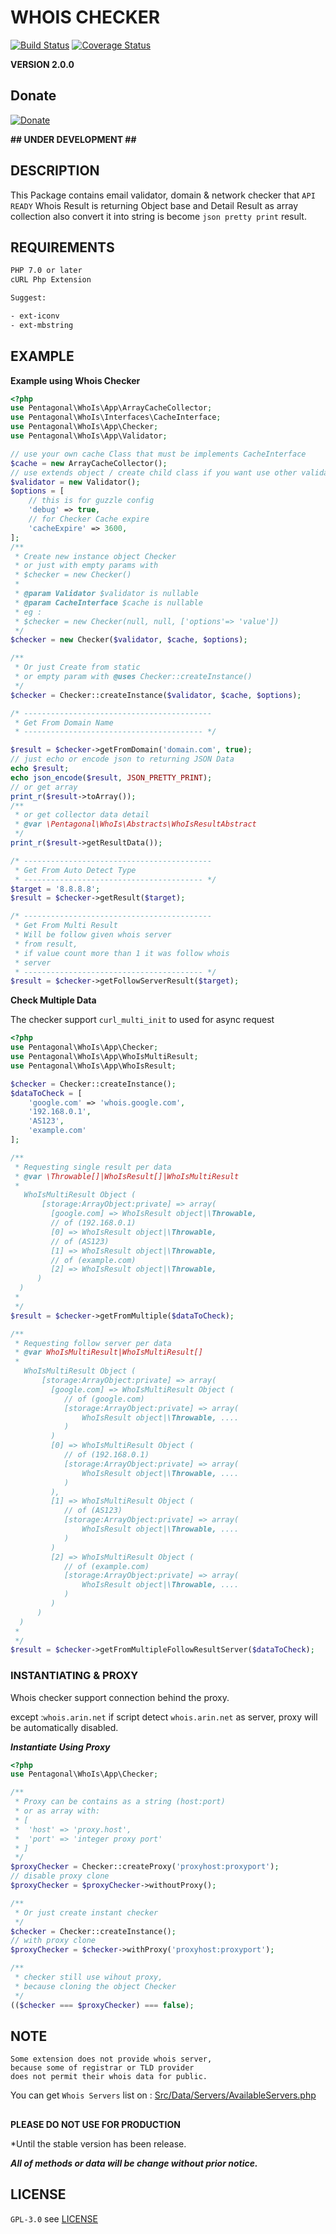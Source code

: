 # WHOIS CHECKER

[![Build Status](https://travis-ci.org/pentagonal/Whois.svg?branch=master)](https://travis-ci.org/pentagonal/Whois?branch=master)
[![Coverage Status](https://coveralls.io/repos/github/pentagonal/Whois/badge.svg?branch=master)](https://coveralls.io/github/pentagonal/Whois?branch=master)

**VERSION 2.0.0**


## Donate

[![Donate](https://img.shields.io/badge/Donate-PayPal-green.svg)](https://www.paypal.com/cgi-bin/webscr?cmd=_s-xclick&hosted_button_id=KSR5SW7J22JXU)


**\#\# UNDER DEVELOPMENT \#\#**


## DESCRIPTION

This Package contains email validator, domain & network checker that `API READY`
Whois Result is returning Object base and Detail Result as array collection
also convert it into string is become `json pretty print` result.

## REQUIREMENTS

```txt
PHP 7.0 or later
cURL Php Extension

Suggest:

- ext-iconv 
- ext-mbstring
```
## EXAMPLE

**Example using Whois Checker**

```php
<?php
use Pentagonal\WhoIs\App\ArrayCacheCollector;
use Pentagonal\WhoIs\Interfaces\CacheInterface;
use Pentagonal\WhoIs\App\Checker;
use Pentagonal\WhoIs\App\Validator;

// use your own cache Class that must be implements CacheInterface
$cache = new ArrayCacheCollector();
// use extends object / create child class if you want use other validator
$validator = new Validator();
$options = [
    // this is for guzzle config
    'debug' => true,
    // for Checker Cache expire
    'cacheExpire' => 3600, 
];
/**
 * Create new instance object Checker
 * or just with empty params with 
 * $checker = new Checker()
 *
 * @param Validator $validator is nullable
 * @param CacheInterface $cache is nullable
 * eg : 
 * $checker = new Checker(null, null, ['options'=> 'value'])
 */
$checker = new Checker($validator, $cache, $options);

/**
 * Or just Create from static
 * or empty param with @uses Checker::createInstance()
 */
$checker = Checker::createInstance($validator, $cache, $options);

/* ------------------------------------------
 * Get From Domain Name
 * ---------------------------------------- */

$result = $checker->getFromDomain('domain.com', true);
// just echo or encode json to returning JSON Data
echo $result;
echo json_encode($result, JSON_PRETTY_PRINT);
// or get array
print_r($result->toArray());
/**
 * or get collector data detail
 * @var \Pentagonal\WhoIs\Abstracts\WhoIsResultAbstract
 */
print_r($result->getResultData());

/* ------------------------------------------
 * Get From Auto Detect Type
 * ---------------------------------------- */
$target = '8.8.8.8';
$result = $checker->getResult($target);

/* ------------------------------------------
 * Get From Multi Result
 * Will be follow given whois server
 * from result,
 * if value count more than 1 it was follow whois
 * server
 * ---------------------------------------- */
$result = $checker->getFollowServerResult($target);
```

**Check Multiple Data**

The checker support `curl_multi_init` to used for async request

```php
<?php
use Pentagonal\WhoIs\App\Checker;
use Pentagonal\WhoIs\App\WhoIsMultiResult;
use Pentagonal\WhoIs\App\WhoIsResult;

$checker = Checker::createInstance();
$dataToCheck = [
    'google.com' => 'whois.google.com',
    '192.168.0.1',
    'AS123',
    'example.com'
];

/**
 * Requesting single result per data 
 * @var \Throwable[]|WhoIsResult[]|WhoIsMultiResult
 *
   WhoIsMultiResult Object (
       [storage:ArrayObject:private] => array(
         [google.com] => WhoIsResult object|\Throwable,
         // of (192.168.0.1)
         [0] => WhoIsResult object|\Throwable,
         // of (AS123)
         [1] => WhoIsResult object|\Throwable,
         // of (example.com)
         [2] => WhoIsResult object|\Throwable,
      )
  )
 *
 */
$result = $checker->getFromMultiple($dataToCheck);

/**
 * Requesting follow server per data 
 * @var WhoIsMultiResult|WhoIsMultiResult[]
 *
   WhoIsMultiResult Object (
       [storage:ArrayObject:private] => array(
         [google.com] => WhoIsMultiResult Object ( 
            // of (google.com)
            [storage:ArrayObject:private] => array(
                WhoIsResult object|\Throwable, ....
            )
         )
         [0] => WhoIsMultiResult Object (
            // of (192.168.0.1)
            [storage:ArrayObject:private] => array(
                WhoIsResult object|\Throwable, ....
            )
         ),
         [1] => WhoIsMultiResult Object (
            // of (AS123)
            [storage:ArrayObject:private] => array(
                WhoIsResult object|\Throwable, ....
            )
         )
         [2] => WhoIsMultiResult Object (
            // of (example.com)
            [storage:ArrayObject:private] => array(
                WhoIsResult object|\Throwable, ....
            )
         )
      )
  )
 *
 */
$result = $checker->getFromMultipleFollowResultServer($dataToCheck);

```
### INSTANTIATING & PROXY

Whois checker support connection behind the proxy.

except :`whois.arin.net` if script detect `whois.arin.net` as server, proxy will be automatically disabled.

***Instantiate Using Proxy***

```php
<?php
use Pentagonal\WhoIs\App\Checker;

/**
 * Proxy can be contains as a string (host:port)
 * or as array with:
 * [
 *  'host' => 'proxy.host',
 *  'port' => 'integer proxy port'
 * ]  
 */
$proxyChecker = Checker::createProxy('proxyhost:proxyport');
// disable proxy clone
$proxyChecker = $proxyChecker->withoutProxy();

/**
 * Or just create instant checker 
 */
$checker = Checker::createInstance();
// with proxy clone
$proxyChecker = $checker->withProxy('proxyhost:proxyport');

/**
 * checker still use wihout proxy,
 * because cloning the object Checker
 */
(($checker === $proxyChecker) === false);

```


## NOTE

```
Some extension does not provide whois server,
because some of registrar or TLD provider 
does not permit their whois data for public.
```

You can get `Whois Servers` list on : [Src/Data/Servers/AvailableServers.php](Src/Data/Extensions/AvailableServers.php)


##

**PLEASE DO NOT USE FOR PRODUCTION**

*Until the stable version has been release.

***All of methods or data will be change without prior notice.***

##

## LICENSE

`GPL-3.0` see [LICENSE](LICENSE)
